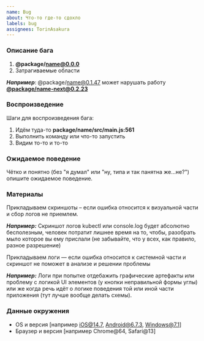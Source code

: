 ```yaml
---
name: Bug
about: Что-то где-то сдохло
labels: bug
assignees: TorinAsakura
---
```


### Описание бага

1. **@package/name@0.0.0**
2. Затрагиваемые области

**_Например_**: @package/name@0.1.47 может нарушать работу **[@package/name-next@0.2.23](github.com/org-name/repo-name/backend/name-next/service/index.ts)**

### Воспроизведение

Шаги для воспроизведения бага:

1. Идём туда-то **package/name/src/main.js:561**
2. Выполнить команду или что-то запустить
3. Видим то-то и то-то

### Ожидаемое поведение

Чётко и понятно (без "я думал" или "ну, типа и так панятна же…не?") опишите ожидаемое поведение.

### Материалы

Прикладываем скриншоты – если ошибка относится к визуальной части и сбор логов не приемлем.

**_Например:_**
Скриншот логов kubectl или console.log будет абсолютно бесполезным, человек потратит лишнее время на то, чтобы, разобрать мыло которое вы ему прислали (не забывайте, что у всех, как правило, разное разрешение)

Прикладываем логи — если ошибка относится к системной части и скриншот не поможет в анализе и решении проблемы

**_Например:_**
Логи при попытке отдебажить графические артефакты или проблему с логикой UI элементов (у кнопки неправильной формы углы) или же когда речь идёт о логике поведения той или иной части приложения (тут лучше вообще делать схемы).

### Данные окружения

- OS и версия [например iOS@14.7, Android@6.7.3, Windows@7.1]
- Браузер и версия [например Chrome@64, Safari@13]
